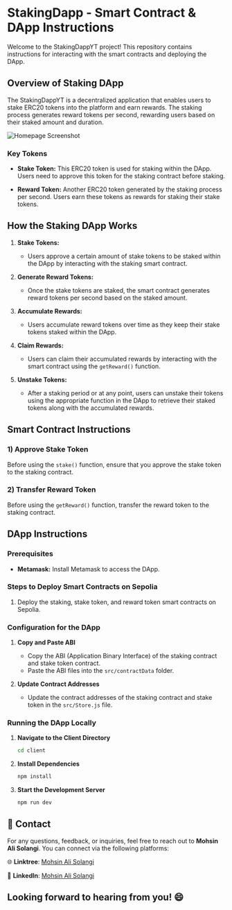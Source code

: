 # StakingDapp - Smart Contract & DApp Instructions

Welcome to the StakingDappYT project! This repository contains instructions for interacting with the smart contracts and deploying the DApp.

## Overview of Staking DApp

The StakingDappYT is a decentralized application that enables users to stake ERC20 tokens into the platform and earn rewards. The staking process generates reward tokens per second, rewarding users based on their staked amount and duration. 

![Homepage Screenshot](https://github.com/MohsinAliSolangi/StakingRewardDapp/blob/main/client/public/stakingDapp.png)


### Key Tokens

- **Stake Token:** This ERC20 token is used for staking within the DApp. Users need to approve this token for the staking contract before staking.
  
- **Reward Token:** Another ERC20 token generated by the staking process per second. Users earn these tokens as rewards for staking their stake tokens.

## How the Staking DApp Works

1. **Stake Tokens:**
   - Users approve a certain amount of stake tokens to be staked within the DApp by interacting with the staking smart contract.

2. **Generate Reward Tokens:**
   - Once the stake tokens are staked, the smart contract generates reward tokens per second based on the staked amount.

3. **Accumulate Rewards:**
   - Users accumulate reward tokens over time as they keep their stake tokens staked within the DApp.

4. **Claim Rewards:**
   - Users can claim their accumulated rewards by interacting with the smart contract using the `getReward()` function.

5. **Unstake Tokens:**
   - After a staking period or at any point, users can unstake their tokens using the appropriate function in the DApp to retrieve their staked tokens along with the accumulated rewards.

## Smart Contract Instructions

### 1) Approve Stake Token
Before using the `stake()` function, ensure that you approve the stake token to the staking contract.

### 2) Transfer Reward Token
Before using the `getReward()` function, transfer the reward token to the staking contract.

## DApp Instructions

### Prerequisites
- **Metamask:** Install Metamask to access the DApp.

### Steps to Deploy Smart Contracts on Sepolia
1. Deploy the staking, stake token, and reward token smart contracts on Sepolia.
   
### Configuration for the DApp

1. **Copy and Paste ABI**
   - Copy the ABI (Application Binary Interface) of the staking contract and stake token contract.
   - Paste the ABI files into the `src/contractData` folder.

2. **Update Contract Addresses**
   - Update the contract addresses of the staking contract and stake token in the `src/Store.js` file.

### Running the DApp Locally

1. **Navigate to the Client Directory**
   ```bash
   cd client
   ```

2. **Install Dependencies**
   ```bash
   npm install
   ```

3. **Start the Development Server**
   ```bash
   npm run dev
   ```
## 🚀 Contact

For any questions, feedback, or inquiries, feel free to reach out to **Mohsin Ali Solangi**. You can connect via the following platforms:

🌐 **Linktree**: [Mohsin Ali Solangi](https://linktr.ee/mohsinalisolangi)

🔗 **LinkedIn**: [Mohsin Ali Solangi](https://www.linkedin.com/in/mohsinalisolangi/)

Looking forward to hearing from you! 😄
---
